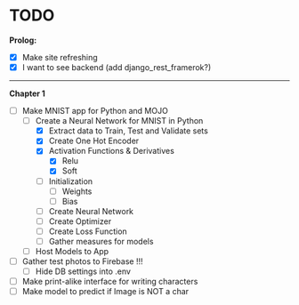 # TODO

<b>Prolog:</b>

- [x] Make site refreshing
- [x] I want to see backend (add django_rest_framerok?)

---

<b>Chapter 1</b>

- [ ] Make MNIST app for Python and MOJO
  - [ ] Create a Neural Network for MNIST in Python
    - [x] Extract data to Train, Test and Validate sets
    - [x] Create One Hot Encoder
    - [x] Activation Functions & Derivatives
      - [x] Relu
      - [x] Soft
    - [ ] Initialization
      - [ ] Weights
      - [ ] Bias
    - [ ] Create Neural Network
    - [ ] Create Optimizer
    - [ ] Create Loss Function
    - [ ] Gather measures for models
  - [ ] Host Models to App

- [ ] Gather test photos to Firebase !!!
  - [ ] Hide DB settings into .env
- [ ] Make print-alike interface for writing characters
- [ ] Make model to predict if Image is NOT a char
